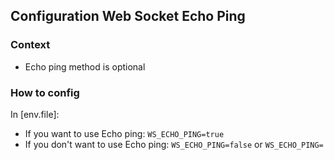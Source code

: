 ## Configuration Web Socket Echo Ping

### Context
- Echo ping method is optional
### How to config
In [env.file]:
- If you want to use Echo ping:
```WS_ECHO_PING=true```
- If you don't want to use Echo ping:
```WS_ECHO_PING=false```
    or
```WS_ECHO_PING=```